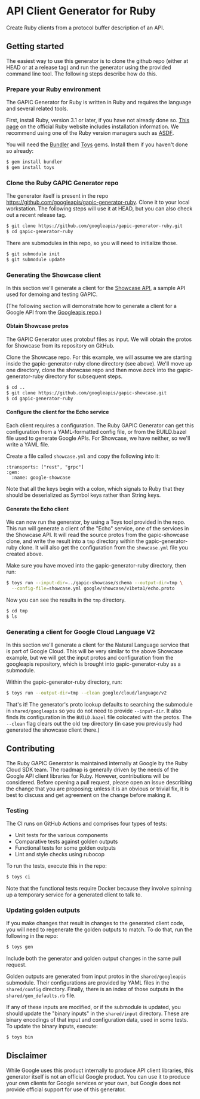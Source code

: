 # API Client Generator for Ruby

Create Ruby clients from a protocol buffer description of an API.

## Getting started

The easiest way to use this generator is to clone the github repo (either at
HEAD or at a release tag) and run the generator using the provided command line
tool. The following steps describe how do this.

### Prepare your Ruby environment

The GAPIC Generator for Ruby is written in Ruby and requires the language and
several related tools.

First, install Ruby, version 3.1 or later, if you have not already done so.
[This page](https://www.ruby-lang.org/en/documentation/installation/) on the
official Ruby website includes installation information. We recommend using one
of the Ruby version managers such as
[ASDF](https://www.ruby-lang.org/en/documentation/installation/#asdf-vm).

You will need the [Bundler](https://rubygems.org/gems/bundler) and
[Toys](https://rubygems.org/gems/toys) gems. Install them if you haven't done
so already:

```sh
$ gem install bundler
$ gem install toys
```

### Clone the Ruby GAPIC Generator repo

The generator itself is present in the repo
https://github.com/googleapis/gapic-generator-ruby. Clone it to your local
workstation. The following steps will use it at HEAD, but you can also check
out a recent release tag.

```sh
$ git clone https://github.com/googleapis/gapic-generator-ruby.git
$ cd gapic-generator-ruby
```

There are submodules in this repo, so you will need to initialize those.

```sh
$ git submodule init
$ git submodule update
```

### Generating the Showcase client

In this section we'll generate a client for the
[Showcase API](https://github.com/googleapis/gapic-showcase), a sample API used
for demoing and testing GAPIC.

(The following section will demonstrate how to generate a client for a Google
API from the [Googleapis repo](https://github.com/googleapis/googleapis).)

#### Obtain Showcase protos

The GAPIC Generator uses protobuf files as input. We will obtain the protos for
Showcase from its repository on GitHub.

Clone the Showcase repo. For this example, we will assume we are starting
inside the gapic-generator-ruby clone directory (see above). We'll move up one
directory, clone the showcase repo and then move *back* into the
gapic-generator-ruby directory for subsequent steps.

```sh
$ cd ..
$ git clone https://github.com/googleapis/gapic-showcase.git
$ cd gapic-generator-ruby
```

#### Configure the client for the Echo service

Each client requires a configuration. The Ruby GAPIC Generator can get this
configuration from a YAML-formatted config file, or from the BUILD.bazel file
used to generate Google APIs. For Showcase, we have neither, so we'll write a
YAML file.

Create a file called `showcase.yml` and copy the following into it:

```
:transports: ["rest", "grpc"]
:gem:
  :name: google-showcase
```

Note that all the keys begin with a colon, which signals to Ruby that they
should be deserialized as Symbol keys rather than String keys.

#### Generate the Echo client

We can now run the generator, by using a Toys tool provided in the repo. This
run will generate a client of the "Echo" service, one of the services in the
Showcase API. It will read the source protos from the gapic-showcase clone,
and write the result into a `tmp` directory within the gapic-generator-ruby
clone. It will also get the configuration from the `showcase.yml` file you
created above.

Make sure you have moved into the gapic-generator-ruby directory, then run:

```sh
$ toys run --input-dir=../gapic-showcase/schema --output-dir=tmp \
  --config-file=showcase.yml google/showcase/v1beta1/echo.proto
```

Now you can see the results in the `tmp` directory.

```sh
$ cd tmp
$ ls
```

### Generating a client for Google Cloud Language V2

In this section we'll generate a client for the Natural Language service that
is part of Google Cloud. This will be very similar to the above Showcase
example, but we will get the input protos and configuration from the googleapis
repository, which is brought into gapic-generator-ruby as a submodule.

Within the gapic-generator-ruby directory, run:

```sh
$ toys run --output-dir=tmp --clean google/cloud/language/v2
```

That's it! The generator's proto lookup defaults to searching the submodule
in `shared/googleapis` so you do not need to provide `--input-dir`. It also
finds its configuration in the `BUILD.bazel` file colocated with the protos.
The `--clean` flag clears out the old `tmp` directory (in case you previously
had generated the showcase client there.)

## Contributing

The Ruby GAPIC Generator is maintained internally at Google by the Ruby Cloud
SDK team. The roadmap is generally driven by the needs of the Google API client
libraries for Ruby. However, contributions will be considered. Before opening
a pull request, please open an issue describing the change that you are
proposing; unless it is an obvious or trivial fix, it is best to discuss and
get agreement on the change before making it.

### Testing

The CI runs on GitHub Actions and comprises four types of tests:

* Unit tests for the various components
* Comparative tests against golden outputs
* Functional tests for some golden outputs
* Lint and style checks using rubocop

To run the tests, execute this in the repo:

```sh
$ toys ci
```

Note that the functional tests require Docker because they involve spinning up
a temporary service for a generated client to talk to.

### Updating golden outputs

If you make changes that result in changes to the generated client code, you
will need to regenerate the golden outputs to match. To do that, run the
following in the repo:

```sh
$ toys gen
```

Include both the generator and golden output changes in the same pull request.

Golden outputs are generated from input protos in the `shared/googleapis`
submodule. Their configurations are provided by YAML files in the
`shared/config` directory. Finally, there is an index of those outputs in the
`shared/gem_defaults.rb` file.

If any of these inputs are modified, or if the submodule is updated, you should
update the "binary inputs" in the `shared/input` directory. These are binary
encodings of that input and configuration data, used in some tests. To update
the binary inputs, execute:

```sh
$ toys bin
```

## Disclaimer

While Google uses this product internally to produce API client libraries, this
generator itself is not an official Google product. You can use it to produce
your own clients for Google services or your own, but Google does not provide
official support for use of this generator.
